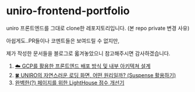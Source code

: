# uniro-frontend-portfolio
uniro 프론트엔드를 그대로 clone한 레포지토리입니다. (본 repo private 변경 사유)

아쉽게도..PR들이나 코멘트들은 보여드릴 수 없지만,

제가 작성한 문서들을 블로그로 옯겨놓았으니 참고해주시면 감사하겠습니다.

1. [☁️ GCP를 활용한 프론트엔드 배포 방식 및 내부 아키텍쳐 설계](https://velog.io/@jpark0506/UNIRO-GCP%EB%A5%BC-%ED%99%9C%EC%9A%A9%ED%95%9C-%EB%B0%B0%ED%8F%AC-%EB%B0%A9%EC%8B%9D-%EB%B0%8F-%EB%82%B4%EB%B6%80-%EC%95%84%ED%82%A4%ED%85%8D%EC%B3%90)
2. [🍀 UNIRO의 자연스러운 로딩 화면, 어떤 원리일까? (Suspense 활용하기)](https://velog.io/@jpark0506/UNIRO-UNIRO%EC%9D%98-%EC%9E%90%EC%97%B0%EC%8A%A4%EB%9F%AC%EC%9A%B4-%EB%A1%9C%EB%94%A9-%ED%99%94%EB%A9%B4-%EC%96%B4%EB%96%A4-%EC%9B%90%EB%A6%AC%EC%9D%BC%EA%B9%8C-Suspense)
3. [완벽한(?) 페이지를 위한 LightHouse 점수 개선기](https://velog.io/@jpark0506/UNIRO-%EC%99%84%EB%B2%BD%ED%95%9C-%ED%8E%98%EC%9D%B4%EC%A7%80%EB%A5%BC-%EC%9C%84%ED%95%9C-LightHouse-%EC%A0%90%EC%88%98-%EA%B0%9C%EC%84%A0%EA%B8%B0)
